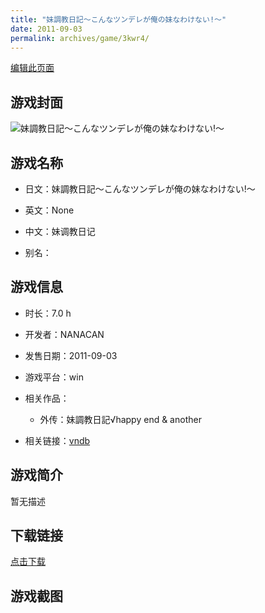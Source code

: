 ```yaml
---
title: "妹調教日記～こんなツンデレが俺の妹なわけない!～"
date: 2011-09-03
permalink: archives/game/3kwr4/
---
```

[编辑此页面](https://github.com/ACG-3/ADV3-source/blob/main/source/_posts/%E5%A6%B9%E8%AA%BF%E6%95%99%E6%97%A5%E8%A8%98%EF%BD%9E%E3%81%93%E3%82%93%E3%81%AA%E3%83%84%E3%83%B3%E3%83%87%E3%83%AC%E3%81%8C%E4%BF%BA%E3%81%AE%E5%A6%B9%E3%81%AA%E3%82%8F%E3%81%91%E3%81%AA%E3%81%84%21%EF%BD%9E.md)

## 游戏封面

![妹調教日記～こんなツンデレが俺の妹なわけない!～](https://pan.timero.xyz/d/onedrive/img_lib_001/%E5%A6%B9%E8%AA%BF%E6%95%99%E6%97%A5%E8%A8%98%EF%BD%9E%E3%81%93%E3%82%93%E3%81%AA%E3%83%84%E3%83%B3%E3%83%87%E3%83%AC%E3%81%8C%E4%BF%BA%E3%81%AE%E5%A6%B9%E3%81%AA%E3%82%8F%E3%81%91%E3%81%AA%E3%81%84!%EF%BD%9E_cover.avif)


## 游戏名称

- 日文：妹調教日記～こんなツンデレが俺の妹なわけない!～
- 英文：None
- 中文：妹调教日记

- 别名：


## 游戏信息

- 时长：7.0 h
- 开发者：NANACAN
- 发售日期：2011-09-03
- 游戏平台：win
- 相关作品：
   - 外传：妹調教日記√happy end & another

- 相关链接：[vndb](https://vndb.org/v9303)


## 游戏简介

暂无描述


## 下载链接

[点击下载](https://pan.timero.xyz/onedrive/adv_lib_001/%E5%A6%B9%E8%AA%BF%E6%95%99%E6%97%A5%E8%A8%98%EF%BD%9E%E3%81%93%E3%82%93%E3%81%AA%E3%83%84%E3%83%B3%E3%83%87%E3%83%AC%E3%81%8C%E4%BF%BA%E3%81%AE%E5%A6%B9%E3%81%AA%E3%82%8F%E3%81%91%E3%81%AA%E3%81%84%21%EF%BD%9E)


## 游戏截图


